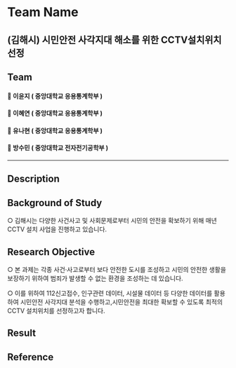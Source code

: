 # Team Name
## (김해시) 시민안전 사각지대 해소를 위한 CCTV설치위치 선정
## Team
#### 👵 이윤지 ( 중앙대학교 응용통계학부 )
#### 👵 이혜연 ( 중앙대학교 응용통계학부 )
#### 👵 유나현 ( 중앙대학교 응용통계학부 )
#### 👴 방수민 ( 중앙대학교 전자전기공학부 )
-----------------------
## Description
## Background of Study
○ 김해시는 다양한 사건사고 및 사회문제로부터 시민의 안전을 확보하기 위해 매년 CCTV 설치 사업을 진행하고 있습니다.
## Research Objective
○ 본 과제는 각종 사건‧사고로부터 보다 안전한 도시를 조성하고 시민의 안전한 생활을 보장하기 위하여 범죄가 발생할 수 없는 환경을 조성하는 데 있습니다.

○ 이를 위하여 112신고접수, 인구관련 데이터, 시설물 데이터 등 다양한 데이터를 활용하여 시민안전 사각지대 분석을 수행하고,시민안전을 최대한 확보할 수 있도록 최적의 CCTV 설치위치를 선정하고자 합니다.
## Result
## Reference

